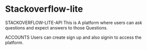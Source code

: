 # Stackoverflow-lite
STACKOVERFLOW-LITE-API
This is A platform where users can ask questions and expect answers to those Questions.

ACCOUNTS
Users can create sign up and also signin to access the platform.




